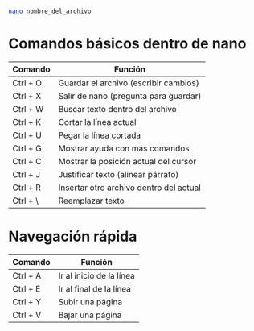 ```sh

nano nombre_del_archivo

```

# Comandos básicos dentro de nano

| Comando   | Función                                 |
| --------- | --------------------------------------- |
| Ctrl + O  | Guardar el archivo (escribir cambios)   |
| Ctrl + X  | Salir de nano (pregunta para guardar)   |
| Ctrl + W  | Buscar texto dentro del archivo         |
| Ctrl + K  | Cortar la línea actual                  |
| Ctrl + U  | Pegar la línea cortada                  |
| Ctrl + G  | Mostrar ayuda con más comandos          |
| Ctrl + C  | Mostrar la posición actual del cursor   |
| Ctrl + J  | Justificar texto (alinear párrafo)      |
| Ctrl + R  | Insertar otro archivo dentro del actual |
| Ctrl + \  | Reemplazar texto                        |

# Navegación rápida

| Comando  | Función                  |
| -------- | ------------------------ |
| Ctrl + A | Ir al inicio de la línea |
| Ctrl + E | Ir al final de la línea  |
| Ctrl + Y | Subir una página         |
| Ctrl + V | Bajar una página         |

